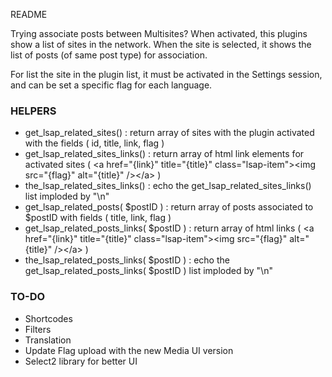 README

Trying associate posts between Multisites? When activated, this plugins show a list of sites in the network. When the site is selected, it shows the list of posts (of same post type) for association.

For list the site in the plugin list, it must be activated in the Settings session, and can be set a specific flag for each language.


### HELPERS

* get_lsap_related_sites() : return array of sites with the plugin activated with the fields ( id, title, link, flag )
* get_lsap_related_sites_links() : return array of html link elements for activated sites ( &lt;a href="{link}" title="{title}" class="lsap-item"&gt;&lt;img src="{flag}" alt="{title}" /&gt;&lt;/a&gt; )
* the_lsap_related_sites_links() : echo the get_lsap_related_sites_links() list imploded by "\n"
* get_lsap_related_posts( $postID ) : return array of posts associated to $postID with fields ( title, link, flag )
* get_lsap_related_posts_links( $postID ) : return array of html links ( &lt;a href="{link}" title="{title}" class="lsap-item"&gt;&lt;img src="{flag}" alt="{title}" /&gt;&lt;/a&gt; )
* the_lsap_related_posts_links( $postID ) : echo the get_lsap_related_posts_links( $postID ) list imploded by "\n"


### TO-DO

* Shortcodes
* Filters
* Translation
* Update Flag upload with the new Media UI version
* Select2 library for better UI
